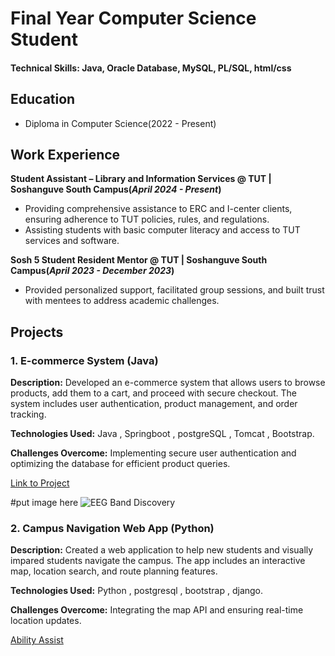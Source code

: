 # Final Year Computer Science Student

#### Technical Skills: Java, Oracle Database, MySQL, PL/SQL, html/css 

## Education
- Diploma in Computer Science(2022 - Present)

## Work Experience
**Student Assistant – Library and Information Services @ TUT | Soshanguve South Campus(_April 2024 - Present_)**
-	Providing comprehensive assistance to ERC and I-center clients, ensuring adherence to TUT policies, rules, and regulations.
-	Assisting students with basic computer literacy and access to TUT services and software.


**Sosh 5 Student Resident Mentor @ TUT | Soshanguve South Campus(_April 2023 - December 2023_)**
-	Provided personalized support, facilitated group sessions, and built trust with mentees to address academic challenges.

## Projects
### 1. E-commerce System (Java)

**Description:** Developed an e-commerce system that allows users to browse products, add them to a cart, and proceed with secure checkout. The system includes user authentication, product management, and order tracking.

**Technologies Used:** Java , Springboot , postgreSQL , Tomcat , Bootstrap.

**Challenges Overcome:** Implementing secure user authentication and optimizing the database for efficient product queries.

[Link to Project](https://github.com/09Jeanette/LifestyleDeliciousWebApp)

#put image here ![EEG Band Discovery](/assets/img/eeg_band_discovery.jpeg)

### 2.  Campus Navigation Web App (Python)

**Description:** Created a web application to help new students and visually impared students navigate the campus. The app includes an interactive map, location search, and route planning features.

**Technologies Used:** Python , postgresql , bootstrap , django.

**Challenges Overcome:** Integrating the map API and ensuring real-time location updates.

[Ability Assist]([https://github.com/09Jeanette/LifestyleDeliciousWebApp](https://ability-assist-347e4e772fc7.herokuapp.com/AbilityAssistWebApp/))
